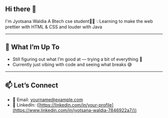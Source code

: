## Hi there 👋

I'm Jyotsana Waldia
A Btech cse student👩‍🎓
💡Learning to make the web prettier with HTML & CSS and louder with Java 

---

## 🌱 What I’m Up To

- Still figuring out what I’m good at — trying a bit of everything 🎯  
- Currently just vibing with code and seeing what breaks 😅

---

## 📫 Let’s Connect

- 📧 Email: yourname@example.com  
- 💼 LinkedIn: ([https://linkedin.com/in/your-profile](https://www.linkedin.com/in/jyotsana-waldia-7846922a7/))
